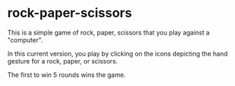 # rock-paper-scissors

This is a simple game of rock, paper, scissors that you play against a "computer".

In this current version, you play by clicking on the icons depicting the hand gesture for a rock, paper, or scissors.

The first to win 5 rounds wins the game.